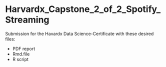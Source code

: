 # Harvardx_Capstone_2_of_2_Spotify_Streaming

Submission for the Havardx Data Science-Certificate with these desired files:

* PDF report
* Rmd.file
* R script
